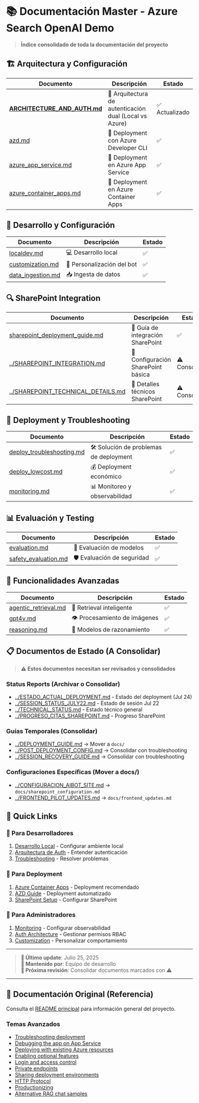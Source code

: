 # 📚 Documentación Master - Azure Search OpenAI Demo

> **Índice consolidado de toda la documentación del proyecto**

## 🏗️ Arquitectura y Configuración

| Documento | Descripción | Estado |
|-----------|-------------|--------|
| [**ARCHITECTURE_AND_AUTH.md**](./ARCHITECTURE_AND_AUTH.md) | 🔐 Arquitectura de autenticación dual (Local vs Azure) | ✅ Actualizado |
| [azd.md](./azd.md) | 🚀 Deployment con Azure Developer CLI | ✅ |
| [azure_app_service.md](./azure_app_service.md) | 📱 Deployment en Azure App Service | ✅ |
| [azure_container_apps.md](./azure_container_apps.md) | 🐳 Deployment en Azure Container Apps | ✅ |

## 🔧 Desarrollo y Configuración

| Documento | Descripción | Estado |
|-----------|-------------|--------|
| [localdev.md](./localdev.md) | 💻 Desarrollo local | ✅ |
| [customization.md](./customization.md) | 🎨 Personalización del bot | ✅ |
| [data_ingestion.md](./data_ingestion.md) | 📥 Ingesta de datos | ✅ |

## 🔍 SharePoint Integration

| Documento | Descripción | Estado |
|-----------|-------------|--------|
| [sharepoint_deployment_guide.md](./sharepoint_deployment_guide.md) | 📂 Guía de integración SharePoint | ✅ |
| [../SHAREPOINT_INTEGRATION.md](../SHAREPOINT_INTEGRATION.md) | 🔗 Configuración SharePoint básica | ⚠️ Consolidar |
| [../SHAREPOINT_TECHNICAL_DETAILS.md](../SHAREPOINT_TECHNICAL_DETAILS.md) | 🔧 Detalles técnicos SharePoint | ⚠️ Consolidar |

## 🚀 Deployment y Troubleshooting

| Documento | Descripción | Estado |
|-----------|-------------|--------|
| [deploy_troubleshooting.md](./deploy_troubleshooting.md) | 🛠️ Solución de problemas de deployment | ✅ |
| [deploy_lowcost.md](./deploy_lowcost.md) | 💰 Deployment económico | ✅ |
| [monitoring.md](./monitoring.md) | 📊 Monitoreo y observabilidad | ✅ |

## 📊 Evaluación y Testing

| Documento | Descripción | Estado |
|-----------|-------------|--------|
| [evaluation.md](./evaluation.md) | 🧪 Evaluación de modelos | ✅ |
| [safety_evaluation.md](./safety_evaluation.md) | 🛡️ Evaluación de seguridad | ✅ |

## 🎯 Funcionalidades Avanzadas

| Documento | Descripción | Estado |
|-----------|-------------|--------|
| [agentic_retrieval.md](./agentic_retrieval.md) | 🤖 Retrieval inteligente | ✅ |
| [gpt4v.md](./gpt4v.md) | 👁️ Procesamiento de imágenes | ✅ |
| [reasoning.md](./reasoning.md) | 🧠 Modelos de razonamiento | ✅ |

## 📋 Documentos de Estado (A Consolidar)

> **⚠️ Estos documentos necesitan ser revisados y consolidados**

### Status Reports (Archivar o Consolidar)
- [../ESTADO_ACTUAL_DEPLOYMENT.md](../ESTADO_ACTUAL_DEPLOYMENT.md) - Estado del deployment (Jul 24)
- [../SESSION_STATUS_JULY22.md](../SESSION_STATUS_JULY22.md) - Estado de sesión Jul 22
- [../TECHNICAL_STATUS.md](../TECHNICAL_STATUS.md) - Estado técnico general
- [../PROGRESO_CITAS_SHAREPOINT.md](../PROGRESO_CITAS_SHAREPOINT.md) - Progreso SharePoint

### Guías Temporales (Consolidar)
- [../DEPLOYMENT_GUIDE.md](../DEPLOYMENT_GUIDE.md) → Mover a `docs/`
- [../POST_DEPLOYMENT_CONFIG.md](../POST_DEPLOYMENT_CONFIG.md) → Consolidar con troubleshooting
- [../SESSION_RECOVERY_GUIDE.md](../SESSION_RECOVERY_GUIDE.md) → Consolidar con troubleshooting

### Configuraciones Específicas (Mover a docs/)
- [../CONFIGURACION_AIBOT_SITE.md](../CONFIGURACION_AIBOT_SITE.md) → `docs/sharepoint_configuration.md`
- [../FRONTEND_PILOT_UPDATES.md](../FRONTEND_PILOT_UPDATES.md) → `docs/frontend_updates.md`

## 🔗 Quick Links

### 🚀 Para Desarrolladores
1. [Desarrollo Local](./localdev.md) - Configurar ambiente local
2. [Arquitectura de Auth](./ARCHITECTURE_AND_AUTH.md) - Entender autenticación
3. [Troubleshooting](./deploy_troubleshooting.md) - Resolver problemas

### 🏢 Para Deployment
1. [Azure Container Apps](./azure_container_apps.md) - Deployment recomendado
2. [AZD Guide](./azd.md) - Deployment automatizado
3. [SharePoint Setup](./sharepoint_deployment_guide.md) - Configurar SharePoint

### 🔧 Para Administradores
1. [Monitoring](./monitoring.md) - Configurar observabilidad
2. [Auth Architecture](./ARCHITECTURE_AND_AUTH.md) - Gestionar permisos RBAC
3. [Customization](./customization.md) - Personalizar comportamiento

---

> **📍 Último update**: Julio 25, 2025  
> **👤 Mantenido por**: Equipo de desarrollo  
> **🔄 Próxima revisión**: Consolidar documentos marcados con ⚠️

---

## 📝 Documentación Original (Referencia)

Consulta el [README principal](../README.md) para información general del proyecto.

### Temas Avanzados
- [Troubleshooting deployment](deploy_troubleshooting.md)
- [Debugging the app on App Service](appservice.md)
- [Deploying with existing Azure resources](deploy_existing.md)
- [Enabling optional features](deploy_features.md)
- [Login and access control](login_and_acl.md)
- [Private endpoints](deploy_private.md)
- [Sharing deployment environments](sharing_environments.md)
- [HTTP Protocol](http_protocol.md)
- [Productionizing](productionizing.md)
- [Alternative RAG chat samples](other_samples.md)
